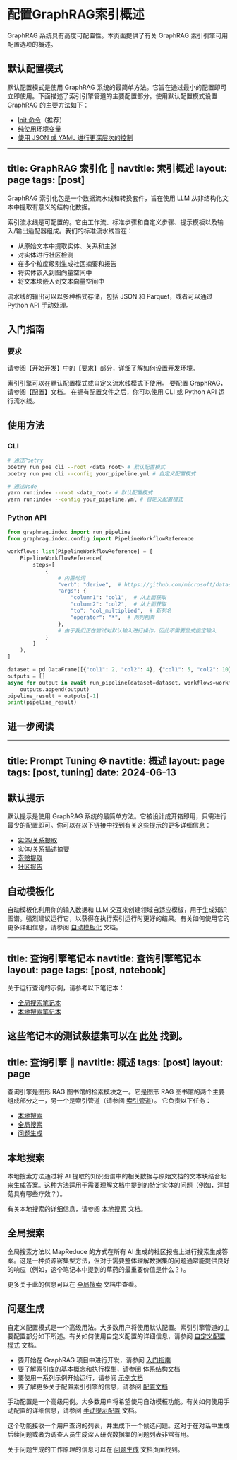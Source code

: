 # 配置GraphRAG索引概述

GraphRAG 系统具有高度可配置性。本页面提供了有关 GraphRAG 索引引擎可用配置选项的概述。

## 默认配置模式

默认配置模式是使用 GraphRAG 系统的最简单方法。它旨在通过最小的配置即可立即使用。下面描述了索引引擎管道的主要配置部分。使用默认配置模式设置 GraphRAG 的主要方法如下：

- [Init 命令](/posts/config/init)（推荐）
- [纯使用环境变量](/posts/config/env_vars)
- [使用 JSON 或 YAML 进行更深层次的控制](/posts/config/json_yaml)


---
title: GraphRAG 索引化 🤖
navtitle: 索引概述
layout: page
tags: [post]
---

GraphRAG 索引化包是一个数据流水线和转换套件，旨在使用 LLM 从非结构化文本中提取有意义的结构化数据。

索引流水线是可配置的。它由工作流、标准步骤和自定义步骤、提示模板以及输入/输出适配器组成。我们的标准流水线旨在：

- 从原始文本中提取实体、关系和主张
- 对实体进行社区检测
- 在多个粒度级别生成社区摘要和报告
- 将实体嵌入到图向量空间中
- 将文本块嵌入到文本向量空间中

流水线的输出可以以多种格式存储，包括 JSON 和 Parquet，或者可以通过 Python API 手动处理。

## 入门指南

### 要求

请参阅【开始开发】中的【要求】部分，详细了解如何设置开发环境。

索引引擎可以在默认配置模式或自定义流水线模式下使用。
要配置 GraphRAG，请参阅【配置】文档。
在拥有配置文件之后，你可以使用 CLI 或 Python API 运行流水线。

## 使用方法

### CLI

```bash
# 通过Poetry
poetry run poe cli --root <data_root> # 默认配置模式
poetry run poe cli --config your_pipeline.yml # 自定义配置模式

# 通过Node
yarn run:index --root <data_root> # 默认配置模式
yarn run:index --config your_pipeline.yml # 自定义配置模式

```

### Python API

```python
from graphrag.index import run_pipeline
from graphrag.index.config import PipelineWorkflowReference

workflows: list[PipelineWorkflowReference] = [
    PipelineWorkflowReference(
        steps=[
            {
                # 内置动词
                "verb": "derive",  # https://github.com/microsoft/datashaper/blob/main/python/datashaper/datashaper/engine/verbs/derive.py
                "args": {
                    "column1": "col1",  # 从上面获取
                    "column2": "col2",  # 从上面获取
                    "to": "col_multiplied",  # 新列名
                    "operator": "*",  # 两列相乘
                },
                # 由于我们正在尝试对默认输入进行操作，因此不需要显式指定输入
            }
        ]
    ),
]

dataset = pd.DataFrame([{"col1": 2, "col2": 4}, {"col1": 5, "col2": 10}])
outputs = []
async for output in await run_pipeline(dataset=dataset, workflows=workflows):
    outputs.append(output)
pipeline_result = outputs[-1]
print(pipeline_result)
```

## 进一步阅读

---
title: Prompt Tuning ⚙️
navtitle: 概述
layout: page
tags: [post, tuning]
date: 2024-06-13
---

## 默认提示

默认提示是使用 GraphRAG 系统的最简单方法。它被设计成开箱即用，只需进行最少的配置即可。你可以在以下链接中找到有关这些提示的更多详细信息：

- [实体/关系提取](http://github.com/microsoft/graphrag/blob/main/graphrag/index/graph/extractors/graph/prompts.py)
- [实体/关系描述摘要](http://github.com/microsoft/graphrag/blob/main/graphrag/index/graph/extractors/summarize/prompts.py)
- [索赔提取](http://github.com/microsoft/graphrag/blob/main/graphrag/index/graph/extractors/claims/prompts.py)
- [社区报告](http://github.com/microsoft/graphrag/blob/main/graphrag/index/graph/extractors/community_reports/prompts.py)

## 自动模板化

自动模板化利用你的输入数据和 LLM 交互来创建领域自适应模板，用于生成知识图谱。强烈建议运行它，以获得在执行索引运行时更好的结果。有关如何使用它的更多详细信息，请参阅 [自动模板化](/posts/prompt_tuning/auto_prompt_tuning) 文档。


---
title: 查询引擎笔记本
navtitle: 查询引擎笔记本
layout: page
tags: [post, notebook]
---

关于运行查询的示例，请参考以下笔记本：

- [全局搜索笔记本](/posts/query/notebooks/global_search_nb)
- [本地搜索笔记本](/posts/query/notebooks/local_search_nb)

这些笔记本的测试数据集可以在 [此处](/data/operation_dulce/dataset.zip) 找到。 
---
title: 查询引擎  🔎
navtitle: 概述
tags: [post]
layout: page
---

查询引擎是图形 RAG 图书馆的检索模块之一。它是图形 RAG 图书馆的两个主要组成部分之一，另一个是索引管道（请参阅 [索引管道](/posts/index/overview)）。
它负责以下任务：

- [本地搜索](#local-search)
- [全局搜索](#global-search)
- [问题生成](#question-generation)

## 本地搜索

本地搜索方法通过将 AI 提取的知识图谱中的相关数据与原始文档的文本块结合起来生成答案。这种方法适用于需要理解文档中提到的特定实体的问题（例如，洋甘菊具有哪些疗效？）。

有关本地搜索的详细信息，请参阅 [本地搜索](/posts/query/1-local_search) 文档。

## 全局搜索

全局搜索方法以 MapReduce 的方式在所有 AI 生成的社区报告上进行搜索生成答案。这是一种资源密集型方法，但对于需要整体理解数据集的问题通常能提供良好的响应（例如，这个笔记本中提到的草药的最重要价值是什么？）。

更多关于此的信息可以在 [全局搜索](/posts/query/0-global_search) 文档中查看。

## 问题生成



自定义配置模式是一个高级用法。大多数用户将使用默认配置。索引引擎管道的主要配置部分如下所述。有关如何使用自定义配置的详细信息，请参阅 [自定义配置模式](/posts/config/custom) 文档。


- 要开始在 GraphRAG 项目中进行开发，请参阅 [入门指南](/posts/developing/)
- 要了解索引库的基本概念和执行模型，请参阅 [体系结构文档](/posts/index/0-architecture/)
- 要使用一系列示例开始运行，请参阅 [示例文档](https://github.com/microsoft/graphrag/blob/main/examples/README.md)
- 要了解更多关于配置索引引擎的信息，请参阅 [配置文档](/posts/config/overview)




手动配置是一个高级用例。大多数用户将希望使用自动模板功能。有关如何使用手动配置的详细信息，请参阅 [手动提示配置](/posts/prompt_tuning/manual_prompt_tuning) 文档。

这个功能接收一个用户查询的列表，并生成下一个候选问题。这对于在对话中生成后续问题或者为调查人员生成深入研究数据集的问题列表非常有用。

关于问题生成的工作原理的信息可以在 [问题生成](/posts/query/2-question_generation) 文档页面找到。
